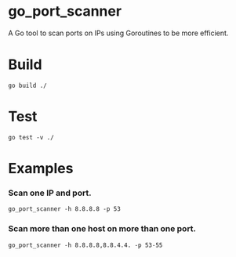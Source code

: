 # go_port_scanner

A Go tool to scan ports on IPs using Goroutines to be more efficient.

# Build
`go build ./`

# Test
`go test -v ./`

# Examples
### Scan one IP and port.
`go_port_scanner -h 8.8.8.8 -p 53`

### Scan more than one host on more than one port.
`go_port_scanner -h 8.8.8.8,8.8.4.4. -p 53-55`